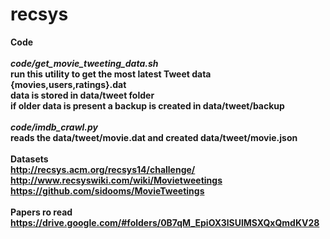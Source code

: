 recsys
======


<b>Code</b>
<br><br>
<i><b>code/get_movie_tweeting_data.sh<b/></i><br>
run this utility to get the most latest Tweet data {movies,users,ratings}.dat<br>
data is stored in data/tweet folder<br>
if older data is present a backup is created in data/tweet/backup
<br><br>
<i><b>code/imdb_crawl.py</b></i><br>
reads the data/tweet/movie.dat and created data/tweet/movie.json
<br><br>
<b>Datasets<b><br> 
http://recsys.acm.org/recsys14/challenge/<br>
http://www.recsyswiki.com/wiki/Movietweetings<br>
https://github.com/sidooms/MovieTweetings<br>
<br>
<b>Papers ro read</b><br>
https://drive.google.com/#folders/0B7qM_EpiOX3lSUlMSXQxQmdKV28
